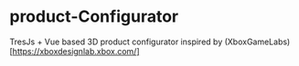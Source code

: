 # product-Configurator
 TresJs + Vue based 3D product configurator inspired by (XboxGameLabs)[https://xboxdesignlab.xbox.com/]

